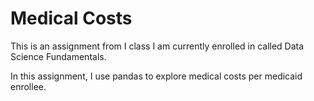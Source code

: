# Medical Costs

This is an assignment from I class I am currently enrolled in called Data Science Fundamentals.

In this assignment, I use pandas to explore medical costs per medicaid enrollee.
